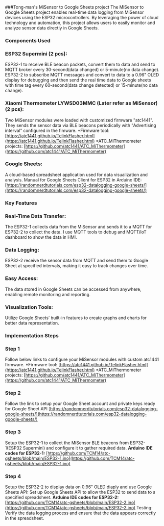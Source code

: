 ###Tong-man's MiSensor to Google Sheets project
The MiSensor to Google Sheets project enables real-time data logging from MiSensor devices using the ESP32 microcontrollers. By leveraging the power of cloud technology and automation, this project allows users to easily monitor and analyze sensor data directly in Google Sheets.

### **Components Used**
### ESP32 Supermini (2 pcs):
ESP32-1 to receive BLE beacon packets, convert them to data and send to MQTT broker every 30-second(data changed) or 5-minute(no data change).
ESP32-2 to subscribe MQTT messages and convert to data to a 0.96" OLED display for debugging and then send the real time data to Google sheets with time tag every 60-second(data change detected) or 15-minute(no data change).
### Xiaomi Thermometer LYWSD03MMC (Later refer as MiSensor)(2 pcs):
Two MiSensor modules were loaded with customized firmware "atc1441". They sends the sensor data via BLE beacons periodically with "Advertising interval" configured in the fimware.
*Firmware tool: [https://atc1441.github.io/TelinkFlasher.html](https://atc1441.github.io/TelinkFlasher.html)
*ATC_MiThermometer projects: [https://github.com/atc1441/ATC_MiThermometer](https://github.com/atc1441/ATC_MiThermometer)
### Google Sheets:
 A cloud-based spreadsheet application used for data visualization and analysis.
Manual for Google Sheets Client for ESP32 in Arduino IDE:
[https://randomnerdtutorials.com/esp32-datalogging-google-sheets/](https://randomnerdtutorials.com/esp32-datalogging-google-sheets/)
### Key Features
### Real-Time Data Transfer: 
The ESP32-1 collects data from the MiSensor and sends it to a MQTT for ESP32-2 to collect the data. I use MQTT tools to debug and MQTT/IoT dashboard to show the data in HMI.
### Data Logging: 
ESP32-2 receive the sensor data from MQTT and send them to Google Sheet at specified intervals, making it easy to track changes over time.
### Easy Access: 
The data stored in Google Sheets can be accessed from anywhere, enabling remote monitoring and reporting.
### Visualization Tools: 
Utilize Google Sheets’ built-in features to create graphs and charts for better data representation.

### Implementation Steps
### Step 1
Follow below links to configure your MiSensor modules with custom atc1441 firmware.
*Firmware tool:
[https://atc1441.github.io/TelinkFlasher.html](https://atc1441.github.io/TelinkFlasher.html)
*ATC_MiThermometer projects:
[https://github.com/atc1441/ATC_MiThermometer](https://github.com/atc1441/ATC_MiThermometer)

### Step 2
Follow the link to setup your Google Sheet account and private keys ready for Google Sheet API
[https://randomnerdtutorials.com/esp32-datalogging-google-sheets/](https://randomnerdtutorials.com/esp32-datalogging-google-sheets/)

### Step 3
Setup the ESP32-1 to collect the MiSensor BLE beacons from ESP32-1(ESP32 Supermini) and configure it to gather required data.
**Arduino IDE codes for ESP32-1:**
[https://github.com/TCM14/atc-gsheets/blob/main/ESP32-1.ino](https://github.com/TCM14/atc-gsheets/blob/main/ESP32-1.ino)

### Step 4
Setup the ESP32-2 to display data on 0.96" OLED diaply and use Google Sheets API:
Set up Google Sheets API to allow the ESP32 to send data to a specified spreadsheet.
**Arduino IDE codes for ESP32-2:**
[https://github.com/TCM14/atc-gsheets/blob/main/ESP32-2.ino](https://github.com/TCM14/atc-gsheets/blob/main/ESP32-2.ino)
Testing: Verify the data logging process and ensure that the data appears correctly in the spreadsheet.
